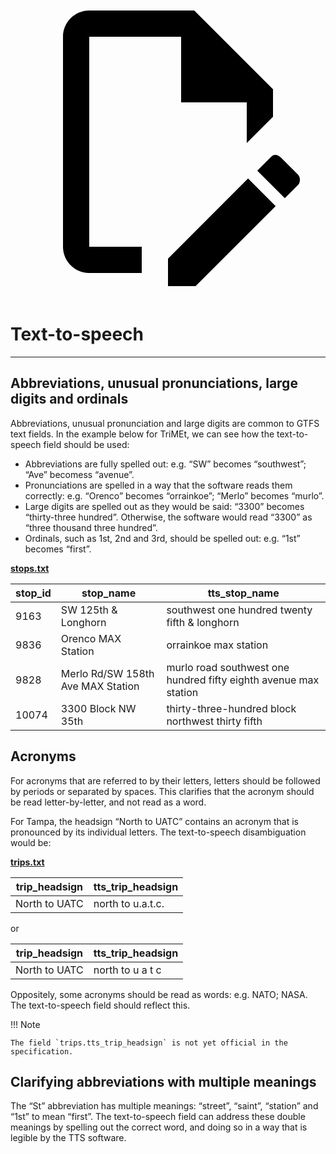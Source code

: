 <a class="pencil-link" href="https://github.com/MobilityData/gtfs.org/edit/main/docs/schedule/examples/text-to-speech.md" title="Edit this page" target="_blank">
    <svg class="pencil" xmlns="http://www.w3.org/2000/svg" viewBox="0 0 24 24"><path d="M10 20H6V4h7v5h5v3.1l2-2V8l-6-6H6c-1.1 0-2 .9-2 2v16c0 1.1.9 2 2 2h4v-2m10.2-7c.1 0 .3.1.4.2l1.3 1.3c.2.2.2.6 0 .8l-1 1-2.1-2.1 1-1c.1-.1.2-.2.4-.2m0 3.9L14.1 23H12v-2.1l6.1-6.1 2.1 2.1Z"></path></svg>
  </a>

# Text-to-speech

<hr>

## Abbreviations, unusual pronunciations, large digits and ordinals

Abbreviations, unusual pronunciation and large digits are common to GTFS text fields. In the example below for TriMEt, we can see how the text-to-speech field should be used:

- Abbreviations are fully spelled out: e.g. “SW” becomes “southwest”; “Ave” becomess “avenue”.
- Pronunciations are spelled in a way that the software reads them correctly: e.g. “Orenco” becomes “orrainkoe”; “Merlo” becomes “murlo”.
- Large digits are spelled out as they would be said: “3300” becomes “thirty-three hundred”.
Otherwise, the software would read “3300” as “three thousand three hundred”.
- Ordinals, such as 1st, 2nd and 3rd, should be spelled out: e.g. “1st” becomes “first”.

[**stops.txt**](../../reference/#stopstxt)

| stop_id | stop_name | tts_stop_name |
| ---- | ---- | ---- |
| 9163 | SW 125th & Longhorn | southwest one hundred twenty fifth & longhorn |
| 9836 | Orenco MAX Station | orrainkoe max station |
| 9828 | Merlo Rd/SW 158th Ave MAX Station | murlo road southwest one hundred fifty eighth avenue max station |
| 10074 | 3300 Block NW 35th | thirty-three-hundred block northwest thirty fifth |

## Acronyms

For acronyms that are referred to by their letters, letters should be followed by periods or separated by spaces. This clarifies that the acronym should be read letter-by-letter, and not read as a word.

For Tampa, the headsign “North to UATC” contains an acronym that is pronounced by its individual letters. The text-to-speech disambiguation would be:

[**trips.txt**](../../reference/#tripstxt)

| trip_headsign | tts_trip_headsign |
| ---- | ---- |
| North to UATC | north to u.a.t.c. |

or

| trip_headsign | tts_trip_headsign |
| ---- | ---- |
| North to UATC | north to u a t c |

Oppositely, some acronyms should be read as words: e.g. NATO; NASA. The text-to-speech field should reflect this.

!!! Note

    The field `trips.tts_trip_headsign` is not yet official in the specification.

## Clarifying abbreviations with multiple meanings

The “St” abbreviation has multiple meanings: “street”, “saint”, “station” and “1st” to mean “first”. The text-to-speech field can address these double meanings by spelling out the correct word, and doing so in a way that is legible by the TTS software.